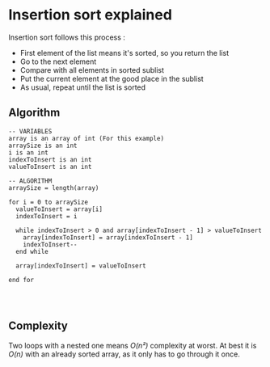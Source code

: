 # Insertion sort explained

Insertion sort follows this process :
  - First element of the list means it's sorted, so you return the list
  - Go to the next element
  - Compare with all elements in sorted sublist
  - Put the current element at the good place in the sublist
  - As usual, repeat until the list is sorted

## Algorithm
```
-- VARIABLES
array is an array of int (For this example)
arraySize is an int
i is an int
indexToInsert is an int
valueToInsert is an int

-- ALGORITHM
arraySize = length(array)

for i = 0 to arraySize
  valueToInsert = array[i]
  indexToInsert = i

  while indexToInsert > 0 and array[indexToInsert - 1] > valueToInsert
    array[indexToInsert] = array[indexToInsert - 1]
    indexToInsert--
  end while

  array[indexToInsert] = valueToInsert

end for




```

## Complexity
Two loops with a nested one means *O(n²)* complexity at worst. At best it is *O(n)* with an already sorted array, as it only has to go through it once.
